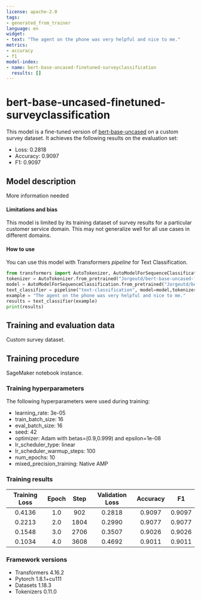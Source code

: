 ```yaml
---
license: apache-2.0
tags:
- generated_from_trainer
language: en
widget:
- text: "The agent on the phone was very helpful and nice to me."
metrics:
- accuracy
- f1
model-index:
- name: bert-base-uncased-finetuned-surveyclassification
  results: []
---
```


<!-- This model card has been generated automatically according to the information the Trainer had access to. You
should probably proofread and complete it, then remove this comment. -->

# bert-base-uncased-finetuned-surveyclassification

This model is a fine-tuned version of [bert-base-uncased](https://huggingface.co/bert-base-uncased) on a custom survey dataset.
It achieves the following results on the evaluation set:
- Loss: 0.2818
- Accuracy: 0.9097
- F1: 0.9097

## Model description

More information needed

#### Limitations and bias

This model is limited by its training dataset of survey results for a particular customer service domain. This may not generalize well for all use cases in different domains.

#### How to use

You can use this model with Transformers *pipeline* for Text Classification.

```python
from transformers import AutoTokenizer, AutoModelForSequenceClassification, pipeline
tokenizer = AutoTokenizer.from_pretrained("Jorgeutd/bert-base-uncased-finetuned-surveyclassification")
model = AutoModelForSequenceClassification.from_pretrained("Jorgeutd/bert-base-uncased-finetuned-surveyclassification")
text_classifier = pipeline("text-classification", model=model,tokenizer=tokenizer, device=0)
example = "The agent on the phone was very helpful and nice to me."
results = text_classifier(example)
print(results)
```

## Training and evaluation data

Custom survey dataset.

## Training procedure
SageMaker notebook instance.

### Training hyperparameters

The following hyperparameters were used during training:
- learning_rate: 3e-05
- train_batch_size: 16
- eval_batch_size: 16
- seed: 42
- optimizer: Adam with betas=(0.9,0.999) and epsilon=1e-08
- lr_scheduler_type: linear
- lr_scheduler_warmup_steps: 100
- num_epochs: 10
- mixed_precision_training: Native AMP

### Training results

| Training Loss | Epoch | Step | Validation Loss | Accuracy | F1     |
|:-------------:|:-----:|:----:|:---------------:|:--------:|:------:|
| 0.4136        | 1.0   | 902  | 0.2818          | 0.9097   | 0.9097 |
| 0.2213        | 2.0   | 1804 | 0.2990          | 0.9077   | 0.9077 |
| 0.1548        | 3.0   | 2706 | 0.3507          | 0.9026   | 0.9026 |
| 0.1034        | 4.0   | 3608 | 0.4692          | 0.9011   | 0.9011 |


### Framework versions

- Transformers 4.16.2
- Pytorch 1.8.1+cu111
- Datasets 1.18.3
- Tokenizers 0.11.0

